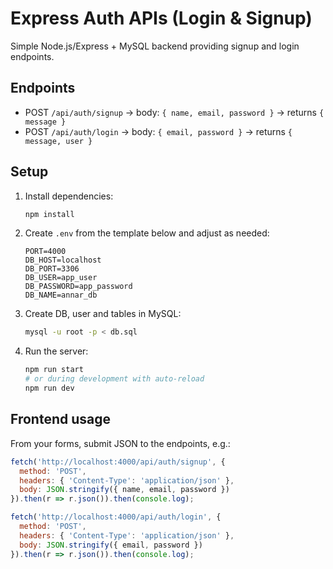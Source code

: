 # Express Auth APIs (Login & Signup)

Simple Node.js/Express + MySQL backend providing signup and login endpoints.

## Endpoints
- POST `/api/auth/signup` → body: `{ name, email, password }` → returns `{ message }`
- POST `/api/auth/login` → body: `{ email, password }` → returns `{ message, user }`

## Setup
1. Install dependencies:
   ```bash
   npm install
   ```
2. Create `.env` from the template below and adjust as needed:
   ```env
   PORT=4000
   DB_HOST=localhost
   DB_PORT=3306
   DB_USER=app_user
   DB_PASSWORD=app_password
   DB_NAME=annar_db
   ```
3. Create DB, user and tables in MySQL:
   ```bash
   mysql -u root -p < db.sql
   ```
4. Run the server:
   ```bash
   npm run start
   # or during development with auto-reload
   npm run dev
   ```

## Frontend usage
From your forms, submit JSON to the endpoints, e.g.:
```javascript
fetch('http://localhost:4000/api/auth/signup', {
  method: 'POST',
  headers: { 'Content-Type': 'application/json' },
  body: JSON.stringify({ name, email, password })
}).then(r => r.json()).then(console.log);
```

```javascript
fetch('http://localhost:4000/api/auth/login', {
  method: 'POST',
  headers: { 'Content-Type': 'application/json' },
  body: JSON.stringify({ email, password })
}).then(r => r.json()).then(console.log);
```



